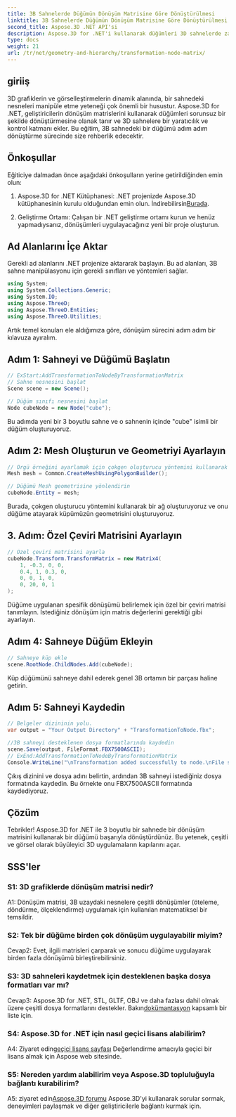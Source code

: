 ```yaml
---
title: 3B Sahnelerde Düğümün Dönüşüm Matrisine Göre Dönüştürülmesi
linktitle: 3B Sahnelerde Düğümün Dönüşüm Matrisine Göre Dönüştürülmesi
second_title: Aspose.3D .NET API'si
description: Aspose.3D for .NET'i kullanarak düğümleri 3D sahnelerde zahmetsizce dönüştürün. Öğreticiyle adım adım düğüm dönüşümlerini öğrenin.
type: docs
weight: 21
url: /tr/net/geometry-and-hierarchy/transformation-node-matrix/
---
```

## giriiş

3D grafiklerin ve görselleştirmelerin dinamik alanında, bir sahnedeki nesneleri manipüle etme yeteneği çok önemli bir husustur. Aspose.3D for .NET, geliştiricilerin dönüşüm matrislerini kullanarak düğümleri sorunsuz bir şekilde dönüştürmesine olanak tanır ve 3D sahnelere bir yaratıcılık ve kontrol katmanı ekler. Bu eğitim, 3B sahnedeki bir düğümü adım adım dönüştürme sürecinde size rehberlik edecektir.

## Önkoşullar

Eğiticiye dalmadan önce aşağıdaki önkoşulların yerine getirildiğinden emin olun:

1.  Aspose.3D for .NET Kütüphanesi: .NET projenizde Aspose.3D kütüphanesinin kurulu olduğundan emin olun. İndirebilirsin[Burada](https://releases.aspose.com/3d/net/).

2. Geliştirme Ortamı: Çalışan bir .NET geliştirme ortamı kurun ve henüz yapmadıysanız, dönüşümleri uygulayacağınız yeni bir proje oluşturun.

## Ad Alanlarını İçe Aktar

Gerekli ad alanlarını .NET projenize aktararak başlayın. Bu ad alanları, 3B sahne manipülasyonu için gerekli sınıfları ve yöntemleri sağlar.

```csharp
using System;
using System.Collections.Generic;
using System.IO;
using Aspose.ThreeD;
using Aspose.ThreeD.Entities;
using Aspose.ThreeD.Utilities;
```

Artık temel konuları ele aldığımıza göre, dönüşüm sürecini adım adım bir kılavuza ayıralım.

## Adım 1: Sahneyi ve Düğümü Başlatın

```csharp
// ExStart:AddTransformationToNodeByTransformationMatrix
// Sahne nesnesini başlat
Scene scene = new Scene();

// Düğüm sınıfı nesnesini başlat
Node cubeNode = new Node("cube");
```

Bu adımda yeni bir 3 boyutlu sahne ve o sahnenin içinde "cube" isimli bir düğüm oluşturuyoruz.

## Adım 2: Mesh Oluşturun ve Geometriyi Ayarlayın

```csharp
// Örgü örneğini ayarlamak için çokgen oluşturucu yöntemini kullanarak ortak sınıf oluşturma örgüsünü çağırın
Mesh mesh = Common.CreateMeshUsingPolygonBuilder(); 

// Düğümü Mesh geometrisine yönlendirin
cubeNode.Entity = mesh;
```

Burada, çokgen oluşturucu yöntemini kullanarak bir ağ oluşturuyoruz ve onu düğüme atayarak küpümüzün geometrisini oluşturuyoruz.

## 3. Adım: Özel Çeviri Matrisini Ayarlayın

```csharp
// Özel çeviri matrisini ayarla
cubeNode.Transform.TransformMatrix = new Matrix4(
    1, -0.3, 0, 0,
    0.4, 1, 0.3, 0,
    0, 0, 1, 0,
    0, 20, 0, 1
);        
```

Düğüme uygulanan spesifik dönüşümü belirlemek için özel bir çeviri matrisi tanımlayın. İstediğiniz dönüşüm için matris değerlerini gerektiği gibi ayarlayın.

## Adım 4: Sahneye Düğüm Ekleyin

```csharp
// Sahneye küp ekle
scene.RootNode.ChildNodes.Add(cubeNode);            
```

Küp düğümünü sahneye dahil ederek genel 3B ortamın bir parçası haline getirin.

## Adım 5: Sahneyi Kaydedin

```csharp
// Belgeler dizininin yolu.
var output = "Your Output Directory" + "TransformationToNode.fbx";

//3B sahneyi desteklenen dosya formatlarında kaydedin
scene.Save(output, FileFormat.FBX7500ASCII);
// ExEnd:AddTransformationToNodeByTransformationMatrix
Console.WriteLine("\nTransformation added successfully to node.\nFile saved at " + output);
```

Çıkış dizinini ve dosya adını belirtin, ardından 3B sahneyi istediğiniz dosya formatında kaydedin. Bu örnekte onu FBX7500ASCII formatında kaydediyoruz.

## Çözüm

Tebrikler! Aspose.3D for .NET ile 3 boyutlu bir sahnede bir dönüşüm matrisini kullanarak bir düğümü başarıyla dönüştürdünüz. Bu yetenek, çeşitli ve görsel olarak büyüleyici 3D uygulamaların kapılarını açar.

## SSS'ler

### S1: 3D grafiklerde dönüşüm matrisi nedir?

A1: Dönüşüm matrisi, 3B uzaydaki nesnelere çeşitli dönüşümler (öteleme, döndürme, ölçeklendirme) uygulamak için kullanılan matematiksel bir temsildir.

### S2: Tek bir düğüme birden çok dönüşüm uygulayabilir miyim?

Cevap2: Evet, ilgili matrisleri çarparak ve sonucu düğüme uygulayarak birden fazla dönüşümü birleştirebilirsiniz.

### S3: 3D sahneleri kaydetmek için desteklenen başka dosya formatları var mı?

 Cevap3: Aspose.3D for .NET, STL, GLTF, OBJ ve daha fazlası dahil olmak üzere çeşitli dosya formatlarını destekler. Bakın[dokümantasyon](https://reference.aspose.com/3d/net/) kapsamlı bir liste için.

### S4: Aspose.3D for .NET için nasıl geçici lisans alabilirim?

 A4: Ziyaret edin[geçici lisans sayfası](https://purchase.aspose.com/temporary-license/) Değerlendirme amacıyla geçici bir lisans almak için Aspose web sitesinde.

### S5: Nereden yardım alabilirim veya Aspose.3D topluluğuyla bağlantı kurabilirim?

A5: ziyaret edin[Aspose.3D forumu](https://forum.aspose.com/c/3d/18) Aspose.3D'yi kullanarak sorular sormak, deneyimleri paylaşmak ve diğer geliştiricilerle bağlantı kurmak için.